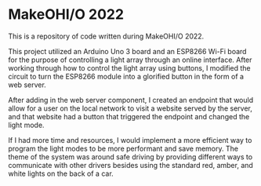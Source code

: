 # MakeOHI/O 2022

This is a repository of code written during MakeOHI/O 2022.

This project utilized an Arduino Uno 3 board and an ESP8266 Wi-Fi board for the purpose of controlling a light array through an online interface. After working through how to control the light array using buttons, I modified the circuit to turn the ESP8266 module into a glorified button in the form of a web server. 

After adding in the web server component, I created an endpoint that would allow for a user on the local network to visit a website served by the server, and that website had a button that triggered the endpoint and changed the light mode. 

If I had more time and resources, I would implement a more efficient way to program the light modes to be more performant and save memory. The theme of the system was around safe driving by providing different ways to communicate with other drivers besides using the standard red, amber, and white lights on the back of a car.

